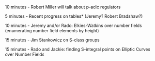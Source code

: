 10 minutes - Robert Miller will talk about p-adic regulators

5 minutes - Recent progress on tables* (Jeremy? Robert Bradshaw?)

10 minutes - Jeremy and/or Rado: Elkies-Watkins over number fields (enumerating number field elements by height)

15 minutes - Jim Stankowicz on S-class groups 

15 minutes - Rado and Jackie:  finding S-integral points
on Elliptic Curves over Number Fields
